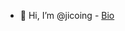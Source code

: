 - 👋 Hi, I’m @jicoing - [Bio](http://blog.komlalebu.com/)
<!---
jicoing/jicoing is a ✨ special ✨ repository because its `README.md` (this file) appears on your GitHub profile.
You can click the Preview link to take a look at your changes.
--->

